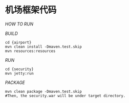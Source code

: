 机场框架代码
=================

*HOW TO RUN*

*BUILD*

	cd {airport}
	mvn clean install -Dmaven.test.skip
	mvn resources:resources

*RUN*

	cd {security}
	mvn jetty:run

*PACKAGE*
	
	mvn clean package -Dmaven.test.skip
	#Then, the security.war will be under target directory.
